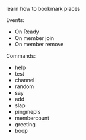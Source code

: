 learn how to bookmark places

Events:
- On Ready
- On member join
- On member remove


Commands: 
- help
- test
- channel
- random
- say
- add
- slap
- pingmepls
- membercount
- greeting
- boop
